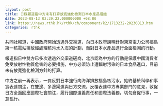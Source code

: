 ```yaml
---
layout: post
title: 日媒報道指中方未有打算放寬強化檢測日本水產品措施
date: 2023-08-13 02:39:22.000000000 +08:00
link: https://news.rthk.hk/rthk/ch/component/k2/1713232-20230813.htm
categories: rthk
---
```


共同社報道，中國政府開始透過外交渠道，向日本政府說明針對東京電力公司福島第一核電站排放經處理核污水入海的計劃，而對日本水產品進行全面檢測的行動。

報道指日中雙方已多次透過外交渠道磋商，北京認為中方的行動是保護中國消費者免受放射性物質危害的必要措施，中方必須防止遭輻射污染的日本食品進口，目前未有放寬強化檢測方針的打算。

中方之前一再表示，一貫反對日本強行向海洋排放福島核污水，始終基於科學和事實表達關注，在雙邊、多邊渠道與日方交流，反覆表達中方專業部門的意見，敦促日方全面回應國際社會關注，履行國際道義責任和國際法義務，切勿倉促行事，一意孤行。
